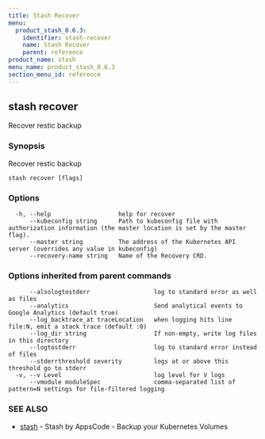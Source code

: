 ```yaml
---
title: Stash Recover
menu:
  product_stash_0.6.3:
    identifier: stash-recover
    name: Stash Recover
    parent: reference
product_name: stash
menu_name: product_stash_0.6.3
section_menu_id: reference
---
```


## stash recover

Recover restic backup

### Synopsis

Recover restic backup

```
stash recover [flags]
```

### Options

```
  -h, --help                   help for recover
      --kubeconfig string      Path to kubeconfig file with authorization information (the master location is set by the master flag).
      --master string          The address of the Kubernetes API server (overrides any value in kubeconfig)
      --recovery-name string   Name of the Recovery CRD.
```

### Options inherited from parent commands

```
      --alsologtostderr                  log to standard error as well as files
      --analytics                        Send analytical events to Google Analytics (default true)
      --log_backtrace_at traceLocation   when logging hits line file:N, emit a stack trace (default :0)
      --log_dir string                   If non-empty, write log files in this directory
      --logtostderr                      log to standard error instead of files
      --stderrthreshold severity         logs at or above this threshold go to stderr
  -v, --v Level                          log level for V logs
      --vmodule moduleSpec               comma-separated list of pattern=N settings for file-filtered logging
```

### SEE ALSO

* [stash](/products/stash/0.6.3/reference/stash)	 - Stash by AppsCode - Backup your Kubernetes Volumes

